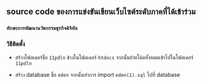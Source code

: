 ## source code ของการแข่งขันเขียนเว็บไซต์ระดับภาคที่ได้เข้าร่วม

### ` ทักษะการพัฒนานวัตกรรมธุรกิจดิจิทัล `

### วิธีติดตั้ง

- สร้างโฟลเดอร์ชื่อ `11pdln` ข้างในโฟลเดอร์ `htdocs` จากนั้นย้ายโค้ดทั้งหมดเข้าไปในโฟลเดอร์ `11pdln`

- สร้าง database ชื่อ `eden` จากนั้นทำการ import `eden(1).sql` ไปที่ database
